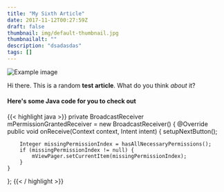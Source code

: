 ```yaml
---
title: "My Sixth Article"
date: 2017-11-12T00:27:59Z
draft: false
thumbnail: img/default-thumbnail.jpg
thumbnailalt: ""
description: "dsadasdas"
tags: []
---
```


![Example image](/img/superman-min.jpg)

Hi there. This is a random **test article**. What do you think _about_ it?

#### Here's some Java code for you to check out ####

{{< highlight java >}}
private BroadcastReceiver mPermissionGrantedReceiver = new BroadcastReceiver() {
    @Override
    public void onReceive(Context context, Intent intent) {
        setupNextButton();

        Integer missingPermissionIndex = hasAllNecessaryPermissions();
        if (missingPermissionIndex != null) {
            mViewPager.setCurrentItem(missingPermissionIndex);
        }
    }
};
{{< / highlight >}}

<!--more-->